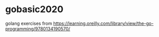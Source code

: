 # gobasic2020
golang exercises from https://learning.oreilly.com/library/view/the-go-programming/9780134190570/

